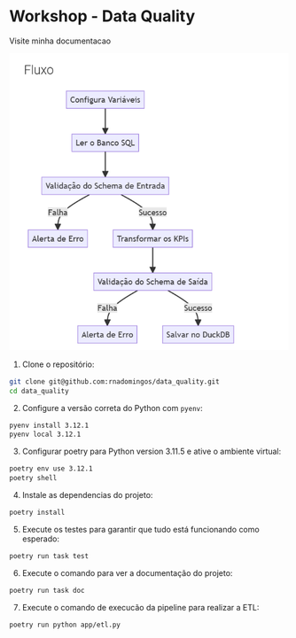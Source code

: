 # Workshop - Data Quality

Visite minha documentacao

[![image](/pic/fluxo_data_quality.png)](https://rnadomingos.github.io/data_quality/)


1. Clone o repositório:

```bash
git clone git@github.com:rnadomingos/data_quality.git
cd data_quality
```

2. Configure a versão correta do Python com `pyenv`:

```bash
pyenv install 3.12.1
pyenv local 3.12.1
```

3. Configurar poetry para Python version 3.11.5 e ative o ambiente virtual:

```bash
poetry env use 3.12.1
poetry shell
```

4. Instale as dependencias do projeto:

```bash
poetry install
```

5. Execute os testes para garantir que tudo está funcionando como esperado:

```bash
poetry run task test
```

6. Execute o comando para ver a documentação do projeto:

```bash
poetry run task doc
```

7. Execute o comando de execucão da pipeline para realizar a ETL:

```bash
poetry run python app/etl.py
```